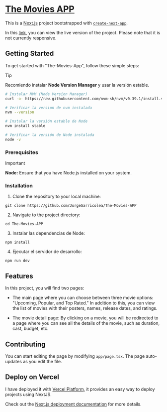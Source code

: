 # [The Movies APP](https://the-movies-app-mocha.vercel.app)

This is a [Next.js](https://nextjs.org/) project bootstrapped with [`create-next-app`](https://github.com/vercel/next.js/tree/canary/packages/create-next-app).

In this [link](https://the-movies-app-mocha.vercel.app), you can view the live version of the project. Please note that it is not currently responsive.

## Getting Started

To get started with "The-Movies-App", follow these simple steps:

> [!TIP]
> Recomiendo instalar **Node Version Manager** y usar la versión estable.

```bash
# Instalar NVM (Node Version Manager)
curl -o- https://raw.githubusercontent.com/nvm-sh/nvm/v0.39.1/install.sh | bash

# Verificar la version de nvm instalada
nvm --version

# Instalar la versión estable de Node
nvm install stable

# Verificar la versión de Node instalada
node -v
```

### Prerequisites

> [!IMPORTANT]
> **Node:** Ensure that you have Node.js installed on your system.

### Installation

1. Clone the repository to your local machine:

```
git clone https://github.com/JorgeSarricolea/The-Movies-APP
```

2. Navigate to the project directory:

```
cd The-Movies-APP
```

3. Instalar las dependencias de Node:

```
npm install
```

4. Ejecutar el servidor de desarrollo:

```
npm run dev
```

## Features
In this project, you will find two pages:

- The main page where you can choose between three movie options: "Upcoming, Popular, and Top Rated." In addition to this, you can view the list of movies with their posters, names, release dates, and ratings.

- The movie detail page: By clicking on a movie, you will be redirected to a page where you can see all the details of the movie, such as duration, cast, budget, etc.

## Contributing
You can start editing the page by modifying `app/page.tsx`. The page auto-updates as you edit the file.

## Deploy on Vercel

I have deployed it with [Vercel Platform](https://vercel.com/new?utm_medium=default-template&filter=next.js&utm_source=create-next-app&utm_campaign=create-next-app-readme), it provides an easy way to deploy projects using NextJS.

Check out the [Next.js deployment documentation](https://nextjs.org/docs/deployment) for more details.
